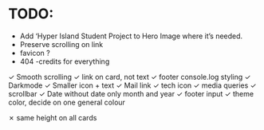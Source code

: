 # TODO:

- Add ‘Hyper Island Student Project to Hero Image where it’s needed.
- Preserve scrolling on link
- favicon ?
- 404
  -credits for everything

✓ Smooth scrolling
✓ link on card, not text
✓ footer console.log styling
✓ Darkmode
✓ Smaller icon + text
✓ Mail link
✓ tech icon
✓ media queries
✓ scrollbar
✓ Date without date only month and year
✓ footer input
✓ theme color, decide on one general colour

✗ same height on all cards
